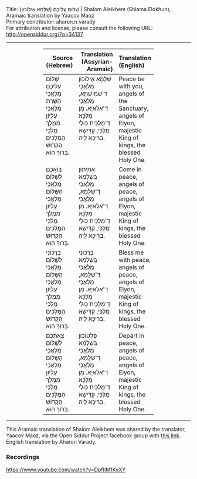 <html>
<head></head>
<body>
Title: שָׁלוֹם עֲלֵיכֶם (שְׁלָמָא אֵילוֹכוּן)‏ | Shalom Aleikhem (Shlama Elokhun), Aramaic translation by Yaacov Maoz<br />
Primary contributor: aharon.n.varady<br />
For attribution and license, please consult the following URL: <a href="http://opensiddur.org/?p=34137">http://opensiddur.org/?p=34137</a>
<p />
<hr />

<table style="width:60%; margin-left: auto;margin-right: auto;" class="draggable">
<thead><tr><th id="x" style="text-align: right;">Source (Hebrew)</th><th style="text-align: right;">Translation (Assyrian-Aramaic)</th><th style="text-align: left;">Translation (English)</th></tr></thead>
<tbody>
<tr><td style="vertical-align:top;">
<div class="liturgy"><span lang="he">
שָׁלוֹם עֲלֵיכֶם 
מַלְאֲכֵי הַשָּׁרֵת 
מַלְאֲכֵי עֶלְיוֹן 
מִמֶּלֶךְ מַלְכֵי הַמְּלָכִים 
הַקָּדוֹשׁ בָּרוּךְ הוּא.
</span></div></td>

<td style="vertical-align:top;" width="400">
<div class="aramaic"><span lang="he">
שְׁלָמָא אֵילוֹכוּן 
מַלַאֲכֵי דִ'שְׁמִישְׁתָא, 
מַלַאֲכֵי דְ'אִלַאיָא. 
מִן מַלְכָּא דְ'מַלְכֵּית כּוּלֵי מַלְכֵּי, 
קַדִּישָׁא בְּרִיכָא לֵיהּ.
</span></div></td>
 
<td style="vertical-align:top;">
<div class="english">
Peace be with you, 
angels of the Sanctuary, 
angels of Elyon, 
majestic King of kings, 
the blessed Holy One.
</div></td></tr>


<tr><td style="vertical-align:top;">
<div class="liturgy"><span lang="he">
בּוֹאֲכֶם לְשָׁלוֹם 
מַלְאֲכֵי הַשָּׁלוֹם 
מַלְאֲכֵי עֶלְיוֹן 
מִמֶּלֶךְ מַלְכֵי הַמְּלָכִים 
הַקָּדוֹשׁ בָּרוּךְ הוּא.
 </span></div></td>

<td style="vertical-align:top;">
<div class="aramaic"><span lang="he">
אַתִּיתוּן בִּשְׁלָמָא 
מַלַאֲכֵי דְ'שְׁלָמָא, 
מַלַאֲכֵי דְ'אִלַאיָא. 
מִן מַלְכָּא דְ'מַלְכֵּית כּוּלֵי מַלְכֵּי, 
קַדִּישָׁא בְּרִיכָא לֵיהּ.
</span></div></td>
 
<td style="vertical-align:top;">
<div class="english">
Come in peace, 
angels of peace, 
angels of Elyon, 
majestic King of kings, 
the blessed Holy One.
</div></td></tr>


<tr><td style="vertical-align:top;">
<div class="liturgy"><span lang="he">
בָּרְכוּנִי לְשָׁלוֹם 
מַלְאֲכֵי הַשָּׁלוֹם 
מַלְאֲכֵי עֶלְיוֹן 
מִמֶּלֶךְ מַלְכֵי הַמְּלָכִים 
הַקָּדוֹשׁ בָּרוּךְ הוּא.
</span></div></td>

<td style="vertical-align:top;">
<div class="aramaic"><span lang="he">
בַּרְכוּנִי בִּשְׁלָמָא 
מַלַאֲכֵי דְ'שְׁלָמָא, 
מַלַאֲכֵי דְ'אִלַאיָא. 
מִן מַלְכָּא דְ'מַלְכֵּית כּוּלֵי מַלְכֵּי, 
קַדִּישָׁא בְּרִיכָא לֵיהּ.
</span></div></td>
 
<td style="vertical-align:top;">
<div class="english">
Bless me with peace, 
angels of peace, 
angels of Elyon, 
majestic King of kings, 
the blessed Holy One.
</div></td></tr>


<tr><td style="vertical-align:top;">
<div class="liturgy"><span lang="he">
צֵאתְכֶם לְשָׁלוֹם 
מַלְאֲכֵי הַשָּׁלוֹם 
מַלְאֲכֵי עֶלְיוֹן 
מִמֶּלֶךְ מַלְכֵי הַמְּלָכִים 
הַקָּדוֹשׁ בָּרוּךְ הוּא.
</span></div></td>

<td style="vertical-align:top;">
<div class="aramaic"><span lang="he">
פְּלַטוֹכוֹן בִּשְׁלָמָא 
מַלַאֲכֵי דְ'שְׁלָמָא, 
מַלַאֲכֵי דְ'אִלַאיָא. 
מִן מַלְכָּא דְ'מַלְכֵּית כּוּלֵי מַלְכֵּי, 
קַדִּישָׁא בְּרִיכָא לֵיהּ.
</span></div></td>
 
<td style="vertical-align:top;">
<div class="english">
Depart in peace, 
angels of peace, 
angels of Elyon, 
majestic King of kings, 
the blessed Holy One.
</div></td></tr>
</tbody></table>

<hr />

This Aramaic translation of Shalom Aleikhem was shared by the translator, Yaacov Maoz, via the Open Siddur Project facebook group with <a href="https://www.facebook.com/groups/2350381341679059/permalink/3568746019842579/?hc_location=ufi">this link</a>. English translation by Aharon Varady.


<h3>Recordings</h3>

https://www.youtube.com/watch?v=DpfIIM1KyXY
</body>
</html>